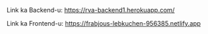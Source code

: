 Link ka Backend-u:
https://rva-backend1.herokuapp.com/

Link ka Frontend-u:
https://frabjous-lebkuchen-956385.netlify.app
